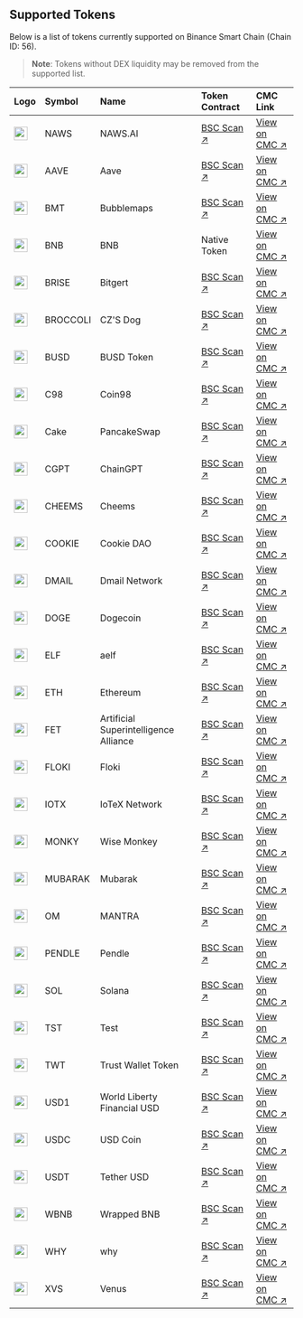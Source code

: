 ## Supported Tokens

Below is a list of tokens currently supported on Binance Smart Chain (Chain ID: 56).

> **Note**: Tokens without DEX liquidity may be removed from the supported list.

| Logo | Symbol | Name | Token Contract | CMC Link |
| :--- | :--- | :--- | :--- | :--- |
| <img src="https://s3.ap-northeast-2.amazonaws.com/cdn.naws.ai/images/coin-logos/token_symbols_naws.png" width="24"> | NAWS | NAWS.AI | [BSC Scan ↗](https://bscscan.com/token/0x726a54E04f394b6e44e58a2D7CB0fEc61361D10E) | [View on CMC ↗](https://coinmarketcap.com/currencies/naws-ai) |
| <img src="https://s3.ap-northeast-2.amazonaws.com/cdn.naws.ai/images/coin-logos/token_symbols_aave.png" width="24"> | AAVE | Aave | [BSC Scan ↗](https://bscscan.com/token/0xfb6115445bff7b52feb98650c87f44907e58f802) | [View on CMC ↗](https://coinmarketcap.com/currencies/aave) |
| <img src="https://s3.ap-northeast-2.amazonaws.com/cdn.naws.ai/images/coin-logos/token_symbols_bubblemaps.png" width="24"> | BMT | Bubblemaps | [BSC Scan ↗](https://bscscan.com/token/0x7d814b9eD370Ec0a502EdC3267393bF62d891B62) | [View on CMC ↗](https://coinmarketcap.com/currencies/bubblemaps) |
| <img src="https://s3.ap-northeast-2.amazonaws.com/cdn.naws.ai/images/coin-logos/token_symbols_wrappedbnb.png" width="24"> | BNB | BNB | Native Token | [View on CMC ↗](https://coinmarketcap.com/currencies/bnb) |
| <img src="https://s3.ap-northeast-2.amazonaws.com/cdn.naws.ai/images/coin-logos/token_symbols_bitrise.svg" width="24"> | BRISE | Bitgert | [BSC Scan ↗](https://bscscan.com/token/0x8FFf93E810a2eDaaFc326eDEE51071DA9d398E83) | [View on CMC ↗](https://coinmarketcap.com/currencies/bitrise-token) |
| <img src="https://s3.ap-northeast-2.amazonaws.com/cdn.naws.ai/images/coin-logos/token_symbols_czsdog.png" width="24"> | BROCCOLI | CZ'S Dog | [BSC Scan ↗](https://bscscan.com/token/0x6d5AD1592ed9D6D1dF9b93c793AB759573Ed6714) | [View on CMC ↗](https://coinmarketcap.com/currencies/czsdog-broccoli) |
| <img src="https://s3.ap-northeast-2.amazonaws.com/cdn.naws.ai/images/coin-logos/token_symbols_busd.png" width="24"> | BUSD | BUSD Token | [BSC Scan ↗](https://bscscan.com/token/0xe9e7CEA3DedcA5984780Bafc599bD69ADd087D56) | [View on CMC ↗](https://coinmarketcap.com/currencies/binance-usd) |
| <img src="https://s3.ap-northeast-2.amazonaws.com/cdn.naws.ai/images/coin-logos/token_symbols_coin98.png" width="24"> | C98 | Coin98 | [BSC Scan ↗](https://bscscan.com/token/0xaEC945e04baF28b135Fa7c640f624f8D90F1C3a6) | [View on CMC ↗](https://coinmarketcap.com/currencies/coin98) |
| <img src="https://s3.ap-northeast-2.amazonaws.com/cdn.naws.ai/images/coin-logos/token_symbols_pancakeswap.svg" width="24"> | Cake | PancakeSwap | [BSC Scan ↗](https://bscscan.com/token/0x0E09FaBB73Bd3Ade0a17ECC321fD13a19e81cE82) | [View on CMC ↗](https://coinmarketcap.com/currencies/pancakeswap) |
| <img src="https://s3.ap-northeast-2.amazonaws.com/cdn.naws.ai/images/coin-logos/token_symbols_chaingpt.png" width="24"> | CGPT | ChainGPT | [BSC Scan ↗](https://bscscan.com/token/0x9840652DC04fb9db2C43853633f0F62BE6f00f98) | [View on CMC ↗](https://coinmarketcap.com/currencies/chaingpt) |
| <img src="https://s3.ap-northeast-2.amazonaws.com/cdn.naws.ai/images/coin-logos/token_symbols_cheems.png" width="24"> | CHEEMS | Cheems | [BSC Scan ↗](https://bscscan.com/token/0x0DF0587216a4a1bB7d5082fdc491d93d2dD4B413) | [View on CMC ↗](https://coinmarketcap.com/currencies/cheems-pet) |
| <img src="https://s3.ap-northeast-2.amazonaws.com/cdn.naws.ai/images/coin-logos/token_symbols_cookiedao.png" width="24"> | COOKIE | Cookie DAO | [BSC Scan ↗](https://bscscan.com/token/0xC0041EF357B183448B235a8Ea73Ce4E4eC8c265F) | [View on CMC ↗](https://coinmarketcap.com/currencies/cookie) |
| <img src="https://s3.ap-northeast-2.amazonaws.com/cdn.naws.ai/images/coin-logos/token_symbols_dmail.svg" width="24"> | DMAIL | Dmail Network | [BSC Scan ↗](https://bscscan.com/token/0xcc6f1e1b87cfcbe9221808d2d85c501aab0b5192) | [View on CMC ↗](https://coinmarketcap.com/currencies/dmail-network) |
| <img src="https://s3.ap-northeast-2.amazonaws.com/cdn.naws.ai/images/coin-logos/token_symbols_doge.png" width="24"> | DOGE | Dogecoin | [BSC Scan ↗](https://bscscan.com/token/0xbA2aE424d960c26247Dd6c32edC70B295c744C43) | [View on CMC ↗](https://coinmarketcap.com/currencies/dogecoin) |
| <img src="https://s3.ap-northeast-2.amazonaws.com/cdn.naws.ai/images/coin-logos/token_symbols_aelf.svg" width="24"> | ELF | aelf | [BSC Scan ↗](https://bscscan.com/token/0xa3f020a5C92e15be13CAF0Ee5C95cF79585EeCC9) | [View on CMC ↗](https://coinmarketcap.com/currencies/aelf) |
| <img src="https://s3.ap-northeast-2.amazonaws.com/cdn.naws.ai/images/coin-logos/token_symbols_ethereum.png" width="24"> | ETH | Ethereum | [BSC Scan ↗](https://bscscan.com/token/0x2170Ed0880ac9A755fd29B2688956BD959F933F8) | [View on CMC ↗](https://coinmarketcap.com/currencies/ethereum) |
| <img src="https://s3.ap-northeast-2.amazonaws.com/cdn.naws.ai/images/coin-logos/token_symbols_artificial.png" width="24"> | FET | Artificial Superintelligence Alliance | [BSC Scan ↗](https://bscscan.com/token/0x031b41e504677879370e9dbcf937283a8691fa7f) | [View on CMC ↗](https://coinmarketcap.com/currencies/artificial-superintelligence-alliance) |
| <img src="https://s3.ap-northeast-2.amazonaws.com/cdn.naws.ai/images/coin-logos/token_symbols_floki.png" width="24"> | FLOKI | Floki | [BSC Scan ↗](https://bscscan.com/token/0xfb5B838b6cfEEdC2873aB27866079AC55363D37E) | [View on CMC ↗](https://coinmarketcap.com/currencies/floki-inu) |
| <img src="https://s3.ap-northeast-2.amazonaws.com/cdn.naws.ai/images/coin-logos/token_symbols_iotex.svg" width="24"> | IOTX | IoTeX Network | [BSC Scan ↗](https://bscscan.com/token/0x9678e42cebeb63f23197d726b29b1cb20d0064e5) | [View on CMC ↗](https://coinmarketcap.com/currencies/iotex) |
| <img src="https://s3.ap-northeast-2.amazonaws.com/cdn.naws.ai/images/coin-logos/token_symbols_wisemonkey.png" width="24"> | MONKY | Wise Monkey | [BSC Scan ↗](https://bscscan.com/token/0x59E69094398AfbEA632F8Bd63033BdD2443a3Be1) | [View on CMC ↗](https://coinmarketcap.com/currencies/wise-monkey) |
| <img src="https://s3.ap-northeast-2.amazonaws.com/cdn.naws.ai/images/coin-logos/token_symbols_mubrarak.png" width="24"> | MUBARAK | Mubarak | [BSC Scan ↗](https://bscscan.com/token/0x5C85D6C6825aB4032337F11Ee92a72DF936b46F6) | [View on CMC ↗](https://coinmarketcap.com/currencies/mubarak) |
| <img src="https://s3.ap-northeast-2.amazonaws.com/cdn.naws.ai/images/coin-logos/token_symbols_mantra.png" width="24"> | OM | MANTRA | [BSC Scan ↗](https://bscscan.com/token/0xf78d2e7936f5fe18308a3b2951a93b6c4a41f5e2) | [View on CMC ↗](https://coinmarketcap.com/currencies/mantra) |
| <img src="https://s3.ap-northeast-2.amazonaws.com/cdn.naws.ai/images/coin-logos/token_symbols_pendle.png" width="24"> | PENDLE | Pendle | [BSC Scan ↗](https://bscscan.com/token/0xb3Ed0A426155B79B898849803E3B36552f7ED507) | [View on CMC ↗](https://coinmarketcap.com/currencies/pendle) |
| <img src="https://s3.ap-northeast-2.amazonaws.com/cdn.naws.ai/images/coin-logos/token_symbols_solana.png" width="24"> | SOL | Solana | [BSC Scan ↗](https://bscscan.com/token/0x570A5D26f7765Ecb712C0924E4De545B89fD43dF) | [View on CMC ↗](https://coinmarketcap.com/currencies/solana) |
| <img src="https://s3.ap-northeast-2.amazonaws.com/cdn.naws.ai/images/coin-logos/token_symbols_tst.png" width="24"> | TST | Test | [BSC Scan ↗](https://bscscan.com/token/0x86Bb94DdD16Efc8bc58e6b056e8df71D9e666429) | [View on CMC ↗](https://coinmarketcap.com/currencies/test-token-bsc) |
| <img src="https://s3.ap-northeast-2.amazonaws.com/cdn.naws.ai/images/coin-logos/token_symbols_trustwallet.png" width="24"> | TWT | Trust Wallet Token | [BSC Scan ↗](https://bscscan.com/token/0x4b0f1812e5df2a09796481ff14017e6005508003) | [View on CMC ↗](https://coinmarketcap.com/currencies/trust-wallet-token) |
| <img src="https://s3.ap-northeast-2.amazonaws.com/cdn.naws.ai/images/coin-logos/token_symbols_world_liberty_financial.png" width="24"> | USD1 | World Liberty Financial USD | [BSC Scan ↗](https://bscscan.com/token/0x8d0D000Ee44948FC98c9B98A4FA4921476f08B0d) | [View on CMC ↗](https://coinmarketcap.com/currencies/usd1) |
| <img src="https://s3.ap-northeast-2.amazonaws.com/cdn.naws.ai/images/coin-logos/token_symbols_usd.png" width="24"> | USDC | USD Coin | [BSC Scan ↗](https://bscscan.com/token/0x8AC76a51cc950d9822D68b83fE1Ad97B32Cd580d) | [View on CMC ↗](https://coinmarketcap.com/currencies/usd-coin) |
| <img src="https://s3.ap-northeast-2.amazonaws.com/cdn.naws.ai/images/coin-logos/token_symbols_tetherusdt.png" width="24"> | USDT | Tether USD | [BSC Scan ↗](https://bscscan.com/token/0x55d398326f99059fF775485246999027B3197955) | [View on CMC ↗](https://coinmarketcap.com/currencies/tether) |
| <img src="https://s3.ap-northeast-2.amazonaws.com/cdn.naws.ai/images/coin-logos/token_symbols_wrappedbnb.png" width="24"> | WBNB | Wrapped BNB | [BSC Scan ↗](https://bscscan.com/token/0xbb4CdB9CBd36B01bD1cBaEBF2De08d9173bc095c) | [View on CMC ↗](https://coinmarketcap.com/currencies/wbnb) |
| <img src="https://s3.ap-northeast-2.amazonaws.com/cdn.naws.ai/images/coin-logos/token_symbols_why.png" width="24"> | WHY | why | [BSC Scan ↗](https://bscscan.com/token/0x9eC02756A559700d8D9e79ECe56809f7bcC5dC27) | [View on CMC ↗](https://coinmarketcap.com/currencies/why) |
| <img src="https://s3.ap-northeast-2.amazonaws.com/cdn.naws.ai/images/coin-logos/token_symbols_venus.png" width="24"> | XVS | Venus | [BSC Scan ↗](https://bscscan.com/token/0xcF6BB5389c92Bdda8a3747Ddb454cB7a64626C63) | [View on CMC ↗](https://coinmarketcap.com/currencies/venus) |
